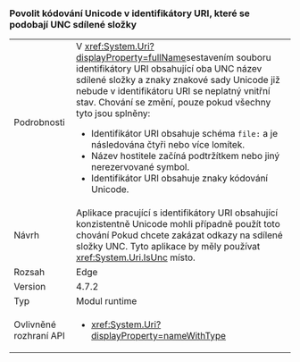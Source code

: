 ### <a name="allow-unicode-in-uris-that-resemble-unc-shares"></a>Povolit kódování Unicode v identifikátory URI, které se podobají UNC sdílené složky

|   |   |
|---|---|
|Podrobnosti|V <xref:System.Uri?displayProperty=fullName>sestavením souboru identifikátory URI obsahující oba UNC název sdílené složky a znaky znakové sady Unicode již nebude v identifikátoru URI se neplatný vnitřní stav. Chování se změní, pouze pokud všechny tyto jsou splněny:<ul><li>Identifikátor URI obsahuje schéma <code>file:</code> a je následována čtyři nebo více lomítek.</li><li>Název hostitele začíná podtržítkem nebo jiný nerezervované symbol.</li><li>Identifikátor URI obsahuje znaky kódování Unicode.</li></ul>|
|Návrh|Aplikace pracující s identifikátory URI obsahující konzistentně Unicode mohli případně použít toto chování Pokud chcete zakázat odkazy na sdílené složky UNC. Tyto aplikace by měly používat <xref:System.Uri.IsUnc> místo.|
|Rozsah|Edge|
|Version|4.7.2|
|Typ|Modul runtime|
|Ovlivněné rozhraní API|<ul><li><xref:System.Uri?displayProperty=nameWithType></li></ul>|

